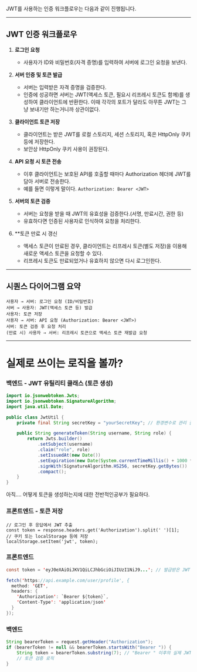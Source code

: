JWT를 사용하는 인증 워크플로우는 다음과 같이 진행됩니다.

---

## JWT 인증 워크플로우

1. **로그인 요청**
    - 사용자가 ID와 비밀번호(자격 증명)를 입력하여 서버에 로그인 요청을 보낸다.
    
2. **서버 인증 및 토큰 발급**
    - 서버는 입력받은 자격 증명을 검증한다.
    - 인증에 성공하면 서버는 JWT(액세스 토큰, 필요시 리프레시 토큰도 함께)를 생성하여 클라이언트에 반환한다. 이때 각각의 포트가 달라도 아무튼 JWT는 그냥 보내기만 하는거니까 상관이없다.
        
3. **클라이언트 토큰 저장**
    - 클라이언트는 받은 JWT를 로컬 스토리지, 세션 스토리지, 혹은 HttpOnly 쿠키 등에 저장한다.
    - 보안상 HttpOnly 쿠키 사용이 권장된다.
        
4. **API 요청 시 토큰 전송**
    - 이후 클라이언트는 보호된 API를 호출할 때마다 Authorization 헤더에 JWT를 담아 서버로 전송한다.
    - 예를 들면 이렇게 말이다.
        `Authorization: Bearer <JWT>`
        
5. **서버의 토큰 검증**
    - 서버는 요청을 받을 때 JWT의 유효성을 검증한다.(서명, 만료시간, 권한 등)
    - 유효하다면 인증된 사용자로 인식하여 요청을 처리한다.
        
6. **토큰 만료 시 갱신
    - 액세스 토큰이 만료된 경우, 클라이언트는 리프레시 토큰(별도 저장)을 이용해 새로운 액세스 토큰을 요청할 수 있다.
    - 리프레시 토큰도 만료되었거나 유효하지 않으면 다시 로그인한다.
        

---

## **시퀀스 다이어그램 요약**

```
사용자 → 서버: 로그인 요청 (ID/비밀번호)
서버 → 사용자: JWT(액세스 토큰 등) 발급
사용자: 토큰 저장
사용자 → 서버: API 요청 (Authorization: Bearer <JWT>)
서버: 토큰 검증 후 요청 처리
(만료 시) 사용자 → 서버: 리프레시 토큰으로 액세스 토큰 재발급 요청
```



---

# 실제로 쓰이는 로직을 볼까?


### 백엔드 - JWT 유틸리티 클래스 (토큰 생성)

```java
import io.jsonwebtoken.Jwts;
import io.jsonwebtoken.SignatureAlgorithm;
import java.util.Date;

public class JwtUtil {
    private final String secretKey = "yourSecretKey"; // 환경변수로 관리 권장

    public String generateToken(String username, String role) {
        return Jwts.builder()
            .setSubject(username)
            .claim("role", role)
            .setIssuedAt(new Date())
            .setExpiration(new Date(System.currentTimeMillis() + 1000 * 60 * 60)) // 1시간 유효
            .signWith(SignatureAlgorithm.HS256, secretKey.getBytes())
            .compact();
    }
}

```

아직.... 어떻게 토큰을 생성하는지에 대한 전반적인공부가 필요하다.



### 프론트엔드 - 토큰 저장

```tsx
// 로그인 후 응답에서 JWT 추출
const token = response.headers.get('Authorization').split(' ')[1];
// 쿠키 또는 localStorage 등에 저장
localStorage.setItem('jwt', token);

```


### 프론트엔드

```java
const token = 'eyJ0eXAiOiJKV1QiLCJhbGciOiJIUzI1NiJ9...'; // 발급받은 JWT

fetch('https://api.example.com/user/profile', {
  method: 'GET',
  headers: {
    'Authorization': `Bearer ${token}`,
    'Content-Type': 'application/json'
  }
});

```


### 백엔드

```java
String bearerToken = request.getHeader("Authorization");
if (bearerToken != null && bearerToken.startsWith("Bearer ")) {
    String token = bearerToken.substring(7); // "Bearer " 이후의 실제 JWT만 추출
    // 토큰 검증 로직
}

```